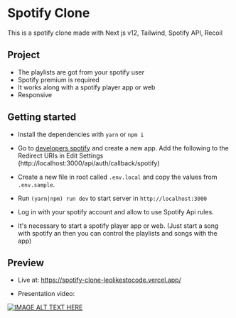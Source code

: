 # Spotify Clone

This is a spotify clone made with Next js v12, Tailwind, Spotify API, Recoil

## Project

- The playlists are got from your spotify user
- Spotify premium is required
- It works along with a spotify player app or web
- Responsive

## Getting started

- Install the dependencies with `yarn` or `npm i`

- Go to [developers spotify](https://developer.spotify.com/dashboard) and create a new app. Add the following to the Redirect URIs in Edit Settings (http://localhost:3000/api/auth/callback/spotify)

- Create a new file in root called `.env.local` and copy the values from `.env.sample`.

- Run `(yarn|npm) run dev` to start server in `http://localhost:3000`

- Log in with your spotify account and allow to use Spotify Api rules.

- It's necessary to start a spotify player app or web. (Just start a song with spotify an then you can control the playlists and songs with the app)

## Preview

- Live at: https://spotify-clone-leolikestocode.vercel.app/

- Presentation video:

[![IMAGE ALT TEXT HERE](https://miro.medium.com/max/1400/1*_KSPyxBt9qrwlh7RaQZQJQ.jpeg)](https://drive.google.com/file/d/1LLFncxlmxChJoXQSMY6waZ4w2deDJHaU/view?usp=sharing)
